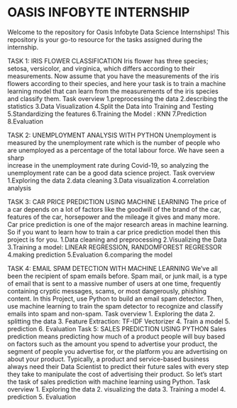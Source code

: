 # OASIS INFOBYTE INTERNSHIP
Welcome to the repository for Oasis Infobyte Data Science Internships! This repository is your go-to resource for the tasks assigned during the internship. 

TASK 1: IRIS FLOWER CLASSIFICATION
        Iris flower has three species; setosa, versicolor, and virginica, which differs according to their measurements. Now assume that you have the measurements of the iris           flowers according to their species, and here your task is to train a machine learning model that can learn from the measurements of the iris species and classify them.
        Task overview
        1.preprocessing the data
        2.describing the statistics
        3.Data Visualization
        4.Split the Data into Training and Testing
        5.Standardizing the features
        6.Training the Model : KNN
        7.Prediction
        8.Evaluation
        
TASK 2: UNEMPLOYMENT ANALYSIS WITH PYTHON
        Unemployment is measured by the unemployment rate which is the number of people who are unemployed as a percentage of the total labour force. We have seen a sharp  
        increase in the unemployment rate during Covid-19, so analyzing the unemployment rate can be a good data science project. 
        Task overview
        1.Exploring the data
        2.data cleaning
        3.Data visualization
        4.correlation analysis
        
TASK 3: CAR PRICE PREDICTION USING MACHINE LEARNING
        The price of a car depends on a lot of factors like the goodwill of the brand of the car, features of the car, horsepower and the mileage it gives and many more. Car         price prediction is one of the major research areas in machine learning. So if you want to learn how to train a car price prediction model then this project is for           you.
        1.Data cleaning and preprocessing
        2.Visualizing the Data
        3.Training a model: LINEAR REGRESSION, RANDOMFOREST REGRESSOR
        4.making prediction
        5.Evaluation
        6.comparing the model
        
TASK 4: EMAIL SPAM DETECTION WITH MACHINE LEARNING
        We’ve all been the recipient of spam emails before. Spam mail, or junk mail, is a type of email that is sent to a massive number of users at one time, frequently             containing cryptic messages, scams, or most dangerously, phishing content.
        In this Project, use Python to build an email spam detector. Then, use machine learning to train the spam detector to recognize and classify emails into spam and             non-spam.
        Task overview
        1. Exploring the data
        2. splitting the data
        3. Feature Extraction: TF-IDF Vectorizer
        4. Train a model
        5. prediction 
        6. Evaluation
Task 5: SALES PREDICTION USING PYTHON
        Sales prediction means predicting how much of a product people will buy based on factors such as the amount you spend to advertise your product, the segment of               people you advertise for, or the platform you are advertising on about your product. 
        Typically, a product and service-based business always need their Data Scientist to predict their future sales with every step they take to manipulate the cost of            advertising their product. So let’s start the task of sales prediction with machine learning using Python.
        Task overview
        1. Exploring the data
        2. visualizing the data
        3. Training a model
        4. prediction
        5. Evaluation
        
        
        
